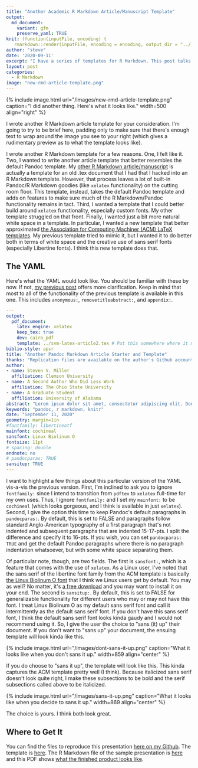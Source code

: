 ```yaml
---
title: "Another Academic R Markdown Article/Manuscript Template"
output:
  md_document:
    variant: gfm
    preserve_yaml: TRUE
knit: (function(inputFile, encoding) {
   rmarkdown::render(inputFile, encoding = encoding, output_dir = "../_posts") })
author: "steve"
date: '2020-09-11'
excerpt: "I have a series of templates for R Markdown. This post talks about another academic article/manuscript template I made."
layout: post
categories:
  - R Markdown
image: "new-rmd-article-template.png"
---
```




{% include image.html url="/images/new-rmd-article-template.png" caption="I did another thing. Here's what it looks like." width=500 align="right" %}

<style>
img[src*='#center'] { 
    display: block;
    margin: auto;
}
</style>




I wrote another R Markdown article template for your consideration. I'm going to try to be brief here, padding only to make sure that there's enough text to wrap around the image you see to your right (which gives a rudimentary preview as to what the template looks like). 

I wrote another R Markdown template for a few reasons. One, I felt like it. Two, I wanted to write another article template that better resembles the default Pandoc template. My [other R Markdown article/manuscript](http://svmiller.com/blog/2016/02/svm-r-markdown-manuscript/) is actually a template for an old .tex document that I had that I hacked into an R Markdown template. However, that process leaves a lot of built-in Pandoc/R Markdown goodies (like `xelatex` functionality) on the cutting room floor. This template, instead, takes the default Pandoc template and adds on features to make sure much of the R Markdown/Pandoc functionality remains in tact. Third, I wanted a template that I could better build around `xelatex` functionality, especially custom fonts. My other template struggled on that front. Finally, I wanted just a bit more natural white space in a template. In particular, I wanted a new template that better approximated [the Association for Computing Machiner (ACM) LaTeX templates](https://www.latextemplates.com/template/acm-publications). My previous template tried to mimic it, but I wanted it to do better both in terms of white space and the creative use of sans serif fonts (especially Libertine fonts). I think this new template does that.

## The YAML

Here's what the YAML would look like. You should be familiar with these by now. If not, [my previous post](http://svmiller.com/blog/2016/02/svm-r-markdown-manuscript/) offers more clarification. Keep in mind that most to all of the functionality of the previous template is available in this one. This includes `anonymous:`, `removetitleabstract:`, and `appendix:`.

```yaml
---
output: 
  pdf_document:
    latex_engine: xelatex
    keep_tex: true
    dev: cairo_pdf
    template: ../svm-latex-article2.tex # Put this somewhere where it makes sense, obviously
biblio-style: apsr
title: "Another Pandoc Markdown Article Starter and Template"
thanks: "Replication files are available on the author's Github account (http://github.com/svmiller/svm-r-markdown-templates). **Current version**: September 11, 2020; **Corresponding author**: steven.v.miller@gmail.com."
author:
- name: Steven V. Miller
  affiliation: Clemson University
- name: A Second Author Who Did Less Work
  affiliation: The Ohio State University
- name: A Graduate Student
  affiliation: University of Alabama
abstract: "Lorem ipsum dolor sit amet, consectetur adipiscing elit. Donec sit amet libero justo. Pellentesque eget nibh ex. Aliquam tincidunt egestas lectus id ullamcorper. Proin tellus orci, posuere sed cursus at, bibendum ac odio. Nam consequat non ante eget aliquam. Nulla facilisis tincidunt elit. Nunc hendrerit pellentesque quam, eu imperdiet ipsum porttitor ut. Interdum et malesuada fames ac ante ipsum primis in faucibus. Suspendisse potenti. Duis vitae nibh mauris. Duis nec sem sit amet ante dictum mattis. Suspendisse diam velit, maximus eget commodo at, faucibus et nisi. Ut a pellentesque eros, sit amet suscipit eros. Nunc tincidunt quis risus suscipit vestibulum. Quisque eu fringilla massa."
keywords: "pandoc, r markdown, knitr"
date: "September 11, 2020"
geometry: margin=1in
#fontfamily: libertineotf
mainfont: cochineal
sansfont: Linux Biolinum O
fontsize: 11pt
# spacing: double
endnote: no
# pandocparas: TRUE
sansitup: TRUE
---
```

I want to highlight a few things about this particular version of the YAML vis-a-vis the previous version. First, I'm inclined to ask you to ignore `fontfamily:` since I intend to transition from `pdftex` to `xelatex` full-time for my own uses. Thus, I ignore `fontfamily:` and I set my `mainfont:` to be `cochineal` (which looks gorgeous, and I think is available in just `xelatex`). Second, I give the option this time to keep Pandoc's default paragraphs in `pandocparas:`. By default, this is set to FALSE and paragraphs follow standard Anglo-American typography of a first paragraph that's not indented and subsequent paragraphs that are indented 15-17-pts. I split the difference and specify it to 16-pts. If you wish, you can set `pandocparas: TRUE` and get the default Pandoc paragraphs where there is no paragraph indentation whatsoever, but with some white space separating them.

Of particular note, though, are two fields. The first is `sansfont:`, which is a feature that comes with the use of `xelatex`. As a Linux user, I've noted that the sans serif of the libertine font family from the ACM template is basically [the Linux Biolinum O font](https://fonts2u.com/linux-biolinum-o.font) that I think we Linux users get by default. You may as well? No matter, it's [a free download](https://fonts2u.com/linux-biolinum-o.font)  and you may want to install it on your end. The second is `sansitup:`. By default, this is set to FALSE for generalizable functionality for different users who may or may not have this font. I treat Linux Biolinum O as my default sans serif font and call it intermittently as the default sans serif font. If you don't have this sans serif font, I think the default sans serif font looks kinda gaudy and I would not recommend using it. So, I give the user the choice to "sans (it) up" their document. If you don't want to "sans up" your document, the ensuing template will look kinda like this.

{% include image.html url="/images/dont-sans-it-up.png" caption="What it looks like when you don't sans it up." width=859 align="center" %}

<!-- ![](../../../../../../images/dont-sans-it-up.png#center) -->

If you do choose to "sans it up", the template will look like this. This kinda captures the ACM template pretty well (I think). Because italicized sans serif doesn't look quite right, I make these subsections to be bold and the serif subsections called above to be italicized.

{% include image.html url="/images/sans-it-up.png" caption="What it looks like when you decide to sans it up." width=869 align="center" %}

<!-- ![](../../../../../../images/sans-it-up.png#center) -->


The choice is yours. I think both look great.

## Where to Get It

You can find the files to reproduce this presentation [here on my Github](https://github.com/svmiller/svm-r-markdown-templates/tree/master/article2-example). The template is [here](https://github.com/svmiller/svm-r-markdown-templates/blob/master/svm-latex-article2.tex). The R Markdown file of the sample presentation is [here](https://github.com/svmiller/svm-r-markdown-templates/blob/master/article2-example/svm-article2-example.Rmd) and this PDF shows [what the finished product looks like](https://github.com/svmiller/svm-r-markdown-templates/blob/master/article2-example/svm-article2-example.pdf). 


